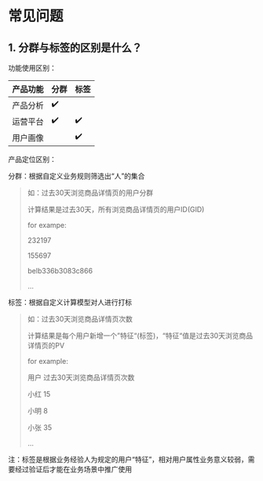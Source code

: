 # 常见问题

## 1. 分群与标签的区别是什么？

功能使用区别：

| 产品功能 | 分群 | 标签 |
| :--- | :--- | :--- |
| 产品分析 | ✔️ |  |
| 运营平台 | ✔️ | ✔️ |
| 用户画像 |  | ✔️ |

产品定位区别：

分群：根据自定义业务规则筛选出“人”的集合

> 如：过去30天浏览商品详情页的用户分群
>
> 计算结果是过去30天，所有浏览商品详情页的用户ID\(GID\)
>
> for exampe:
>
> 232197
>
> 155697
>
> belb336b3083c866
>
> ...

标签：根据自定义计算模型对人进行打标

> 如：过去30天浏览商品详情页次数
>
> 计算结果是每个用户新增一个”特征“\(标签\)，“特征“值是过去30天浏览商品详情页的PV
>
> for example:
>
> 用户 过去30天浏览商品详情页次数
>
> 小红 15
>
> 小明 8
>
> 小张 35
>
> ...

注：标签是根据业务经验人为规定的用户“特征”，相对用户属性业务意义较弱，需要经过验证后才能在业务场景中推广使用

